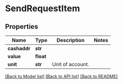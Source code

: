 # SendRequestItem

## Properties
Name | Type | Description | Notes
------------ | ------------- | ------------- | -------------
**cashaddr** | **str** |  | 
**value** | **float** |  | 
**unit** | **str** | Unit of account. | 

[[Back to Model list]](../README.md#documentation-for-models) [[Back to API list]](../README.md#documentation-for-api-endpoints) [[Back to README]](../README.md)


